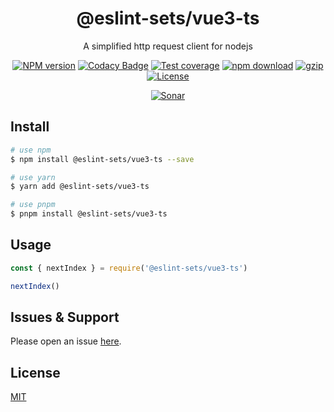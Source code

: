 <div style="text-align: center;" align="center">

# @eslint-sets/vue3-ts

A simplified http request client for nodejs

[![NPM version][npm-image]][npm-url]
[![Codacy Badge][codacy-image]][codacy-url]
[![Test coverage][codecov-image]][codecov-url]
[![npm download][download-image]][download-url]
[![gzip][gzip-image]][gzip-url]
[![License][license-image]][license-url]

[![Sonar][sonar-image]][sonar-url]

</div>

## Install

```bash
# use npm
$ npm install @eslint-sets/vue3-ts --save

# use yarn
$ yarn add @eslint-sets/vue3-ts

# use pnpm
$ pnpm install @eslint-sets/vue3-ts
```

## Usage

```js
const { nextIndex } = require('@eslint-sets/vue3-ts')

nextIndex()
```

## Issues & Support

Please open an issue [here](https://github.com/saqqdy/@eslint-sets/vue3-ts/issues).

## License

[MIT](LICENSE)

[npm-image]: https://img.shields.io/npm/v/@eslint-sets/vue3-ts.svg?style=flat-square
[npm-url]: https://npmjs.org/package/@eslint-sets/vue3-ts
[codacy-image]: https://app.codacy.com/project/badge/Grade/f70d4880e4ad4f40aa970eb9ee9d0696
[codacy-url]: https://www.codacy.com/gh/saqqdy/@eslint-sets/vue3-ts/dashboard?utm_source=github.com&utm_medium=referral&utm_content=saqqdy/@eslint-sets/vue3-ts&utm_campaign=Badge_Grade
[codecov-image]: https://img.shields.io/codecov/c/github/saqqdy/@eslint-sets/vue3-ts.svg?style=flat-square
[codecov-url]: https://codecov.io/github/saqqdy/@eslint-sets/vue3-ts?branch=main
[download-image]: https://img.shields.io/npm/dm/@eslint-sets/vue3-ts.svg?style=flat-square
[download-url]: https://npmjs.org/package/@eslint-sets/vue3-ts
[gzip-image]: http://img.badgesize.io/https://unpkg.com/@eslint-sets/vue3-ts/index.cjs?compression=gzip&label=gzip%20size:%20JS
[gzip-url]: http://img.badgesize.io/https://unpkg.com/@eslint-sets/vue3-ts/index.cjs?compression=gzip&label=gzip%20size:%20JS
[license-image]: https://img.shields.io/badge/License-MIT-blue.svg
[license-url]: LICENSE
[sonar-image]: https://sonarcloud.io/api/project_badges/quality_gate?project=saqqdy_@eslint-sets/vue3-ts
[sonar-url]: https://sonarcloud.io/dashboard?id=saqqdy_@eslint-sets/vue3-ts
